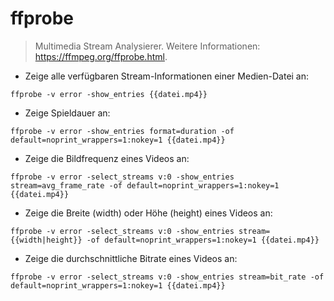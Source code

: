 # ffprobe

> Multimedia Stream Analysierer.
> Weitere Informationen: <https://ffmpeg.org/ffprobe.html>.

- Zeige alle verfügbaren Stream-Informationen einer Medien-Datei an:

`ffprobe -v error -show_entries {{datei.mp4}}`

- Zeige Spieldauer an:

`ffprobe -v error -show_entries format=duration -of default=noprint_wrappers=1:nokey=1 {{datei.mp4}}`

- Zeige die Bildfrequenz eines Videos an:

`ffprobe -v error -select_streams v:0 -show_entries stream=avg_frame_rate -of default=noprint_wrappers=1:nokey=1 {{datei.mp4}}`

- Zeige die Breite (width) oder Höhe (height) eines Videos an:

`ffprobe -v error -select_streams v:0 -show_entries stream={{width|height}} -of default=noprint_wrappers=1:nokey=1 {{datei.mp4}}`

- Zeige die durchschnittliche Bitrate eines Videos an:

`ffprobe -v error -select_streams v:0 -show_entries stream=bit_rate -of default=noprint_wrappers=1:nokey=1 {{datei.mp4}}`
